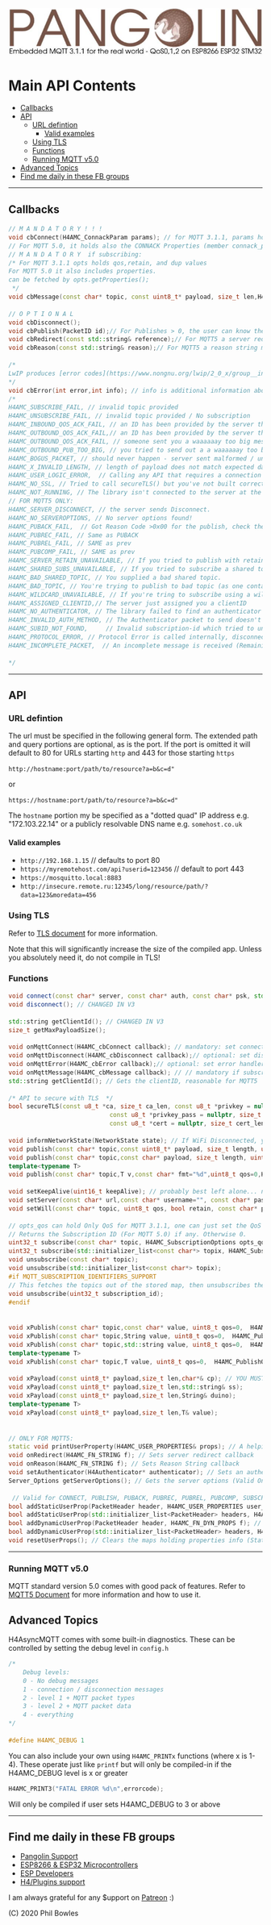 ![plainhdr](../assets/pangoplain.jpg)

# Main API Contents

- [Callbacks](#callbacks)
- [API](#api)
  - [URL defintion](#url-defintion)
    - [Valid examples](#valid-examples)
  - [Using TLS](#using-tls)
  - [Functions](#functions)
  - [Running MQTT v5.0](#running-mqtt-v50)
- [Advanced Topics](#advanced-topics)
- [Find me daily in these FB groups](#find-me-daily-in-these-fb-groups)

---

## Callbacks

```cpp
// M A N D A T O R Y ! ! !
void cbConnect(H4AMC_ConnackParam params); // for MQTT 3.1.1, params holds session = whether connection has started with a dirty session
// For MQTT 5.0, it holds also the CONNACK Properties (member connack_props)
// M A N D A T O R Y  if subscribing:
/* For MQTT 3.1.1 opts holds qos,retain, and dup values
For MQTT 5.0 it also includes properties.
can be fetched by opts.getProperties();
 */
void cbMessage(const char* topic, const uint8_t* payload, size_t len,H4AMC_MessageOptions opts);

// O P T I O N A L
void cbDisconnect();
void cbPublish(PacketID id);// For Publishes > 0, the user can know the publish is fully acked by receiving its id via this callback.
void cbRedirect(const std::string& reference);// For MQTT5 a server redirect is handled by a callback.
void cbReason(const std::string& reason);// For MQTT5 a reason string might be received, this callback catches it.

/*
LwIP produces [error codes](https://www.nongnu.org/lwip/2_0_x/group__infrastructure__errors.html) with negative value and these get fed back up through H4AsyncTCP eventually to this library, which also has a few of its own valid reasons. How to tell the difference? All of Pangolin's are +ve, but if you get a rare underlying TCP error which will help in diagnosing problems, you will also get told that (-ve) reason code
*/
void cbError(int error,int info); // info is additional information about the error whose code is one of:
/*
H4AMC_SUBSCRIBE_FAIL, // invalid topic provided
H4AMC_UNSUBSCRIBE_FAIL, // invalid topic provided / No subscription
H4AMC_INBOUND_QOS_ACK_FAIL, // an ID has been provided by the server that is no longer held by us (usually after crash/reboot with open session)
H4AMC_OUTBOUND_QOS_ACK_FAIL,// an ID has been provided by the server that is no longer held by us (usually after crash/reboot with open session)
H4AMC_OUTBOUND_QOS_ACK_FAIL, // someone sent you a waaaaaay too big message
H4AMC_OUTBOUND_PUB_TOO_BIG, // you tried to send out a a waaaaaay too big message
H4AMC_BOGUS_PACKET, // should never happen - server sent malformed / unrecognised packet - SERIOUS PROBLEM
H4AMC_X_INVALID_LENGTH, // length of payload does not match expected data type in x functions - server sent malformed message - SERIOUS PROBLEM
H4AMC_USER_LOGIC_ERROR,  // Calling any API that requires a connection to the server
H4AMC_NO_SSL, // Tried to call secureTLS() but you've not built correctly, refer to tls document
H4AMC_NOT_RUNNING, // The library isn't connected to the server at the moment!
// FOR MQTT5 ONLY:
H4AMC_SERVER_DISCONNECT, // the server sends Disconnect.
H4AMC_NO_SERVEROPTIONS, // No server options found!
H4AMC_PUBACK_FAIL,  // Got Reason Code >0x00 for the publish, check the provided reason code held in info and checkout MQTT5 reason codes.
H4AMC_PUBREC_FAIL, // Same as PUBACK
H4AMC_PUBREL_FAIL, // SAME as prev
H4AMC_PUBCOMP_FAIL, // SAME as prev
H4AMC_SERVER_RETAIN_UNAVAILABLE, // If you tried to publish with retain wherein the server doesn't support or permit it.
H4AMC_SHARED_SUBS_UNAVAILABLE, // If you tried to subscribe a shared topic while the server doesn't support/permit it.
H4AMC_BAD_SHARED_TOPIC, // You supplied a bad shared topic.
H4AMC_BAD_TOPIC, // You're trying to publish to bad topic (as one containing a wild card)
H4AMC_WILDCARD_UNAVAILABLE, // If you're tring to subscribe using a wildcard wherein the server doesn't support/permit it.
H4AMC_ASSIGNED_CLIENTID,// The server just assigned you a clientID
H4AMC_NO_AUTHENTICATOR, // The library failed to find an authenticator assigned.
H4AMC_INVALID_AUTH_METHOD, // The Authenticator packet to send doesn't hold a method.
H4AMC_SUBID_NOT_FOUND,     // Invalid subscription-id which tried to unsubscribe with
H4AMC_PROTOCOL_ERROR, // Protocol Error is called internally, disconnecting to the server
H4AMC_INCOMPLETE_PACKET,  // An incomplete message is received (Remaining Length is larger than received). This happens usually when the server attaches PUSH TCP Flag to all of its packets (each MQTT Segment) to the client, which results in H4AMC receiving a chunk of the message from the TCP, which is an incomplete message!

*/
```

---

## API

### URL defintion

The url must be specified in the following general form. The extended path and query portions are optional, as is the port. If the port is omitted it will default to 80 for URLs starting `http` and 443 for those starting `https`

`http://hostname:port/path/to/resource?a=b&c=d"`

or

`https://hostname:port/path/to/resource?a=b&c=d"`

The `hostname` portion my be specified as a "dotted quad" IP address e.g. "172.103.22.14" or a publicly resolvable DNS name e.g. `somehost.co.uk`

#### Valid examples

- `http://192.168.1.15` // defaults to port 80
- `https://myremotehost.com/api?userid=123456` // default to port 443
- `https://mosquitto.local:8883`
- `http://insecure.remote.ru:12345/long/resource/path/?data=123&moredata=456`

### Using TLS

Refer to [TLS document](tls.md) for more information.

Note that this will significantly increase the size of the compiled app. Unless you absolutely need it, do not compile in TLS!

### Functions

```cpp
void connect(const char* server, const char* auth, const char* psk, std::string clientId=""); // CHANGED IN V3
void disconnect(); // CHANGED IN V3

std::string getClientId(); // CHANGED IN V3
size_t getMaxPayloadSize();

void onMqttConnect(H4AMC_cbConnect callback); // mandatory: set connect handler V3: REPLACES onConnect
void onMqttDisconnect(H4AMC_cbDisconnect callback);// optional: set disconnect handler V3: REPLACES onDisconnect
void onMqttError(H4AMC_cbError callback);// optional: set error handler  V3: REPLACES onError
void onMqttMessage(H4AMC_cbMessage callback); // // mandatory if subscribing: set topic handler  V3: REPLACES onMessage
std::string getClientId(); // Gets the clientID, reasonable for MQTT5

/* API to secure with TLS  */
bool secureTLS(const u8_t *ca, size_t ca_len, const u8_t *privkey = nullptr, size_t privkey_len=0,
                            const u8_t *privkey_pass = nullptr, size_t privkey_pass_len = 0,
                            const u8_t *cert = nullptr, size_t cert_len = 0);

void informNetworkState(NetworkState state); // If WiFi Disconnected, you might inform with network awareness, BUT if you informed with network disconnection, you MUSH either inform with network connected, or call the connect() API
void publish(const char* topic,const uint8_t* payload, size_t length, uint8_t qos=0,  H4AMC_PublishOptions opts={}); // opts holds retain flag for MQTT 3.1.1, and further holds MQTT5PublishProperties
void publish(const char* topic,const char* payload, size_t length, uint8_t qos=0,  H4AMC_PublishOptions opts={});
template<typename T>
void publish(const char* topic,T v,const char* fmt="%d",uint8_t qos=0,H4AMC_PublishOptions opts={});

void setKeepAlive(uint16_t keepAlive); // probably best left alone... note actual rate is H4AMC_POLL_RATE * keepAlive; and depends on your LwIP
void setServer(const char* url,const char* username="", const char* password = "",const uint8_t* fingerprint=nullptr); // V3: CHANGED
void setWill(const char* topic, uint8_t qos, bool retain, const char* payload = nullptr); // optional

// opts_qos can hold Only QoS for MQTT 3.1.1, one can just set the QoS value in. For MQTT5 it can be supplied with further parameters regarding a subscription: such as Subscription Options, callback function, and user properties. 
// Returns the Subscription ID (For MQTT 5.0) if any. Otherwise 0.
uint32_t subscribe(const char* topic, H4AMC_SubscriptionOptions opts_qos={});
uint32_t subscribe(std::initializer_list<const char*> topix, H4AMC_SubscriptionOptions opts_qos={});
void unsubscribe(const char* topic);
void unsubscribe(std::initializer_list<const char*> topix);
#if MQTT_SUBSCRIPTION_IDENTIFIERS_SUPPORT
// This fetches the topics out of the stored map, then unsubscribes them all once. and remove the resources.
void unsubscribe(uint32_t subscription_id);
#endif


void xPublish(const char* topic,const char* value, uint8_t qos=0,  H4AMC_PublishOptions opts={});
void xPublish(const char* topic,String value, uint8_t qos=0,  H4AMC_PublishOptions opts={});
void xPublish(const char* topic,std::string value, uint8_t qos=0,  H4AMC_PublishOptions opts={});
template<typename T>
void xPublish(const char* topic,T value, uint8_t qos=0,  H4AMC_PublishOptions opts={})

void xPayload(const uint8_t* payload,size_t len,char*& cp); // YOU MUST FREE THE POINTER CREATED BY THIS CALL!!!
void xPayload(const uint8_t* payload,size_t len,std::string& ss);
void xPayload(const uint8_t* payload,size_t len,String& duino);
template<typename T>
void xPayload(const uint8_t* payload,size_t len,T& value);


// ONLY FOR MQTT5:
static void printUserProperty(H4AMC_USER_PROPERTIES& props); // A helping function to pring User Properties
void onRedirect(H4AMC_FN_STRING f); // Sets server redirect callback
void onReason(H4AMC_FN_STRING f); // Sets Reason String callback
void setAuthenticator(H4Authenticator* authenticator); // Sets an authenticator
Server_Options getServerOptions(); // Gets the server options (Valid Only if CONNECTED)

 // Valid for CONNECT, PUBLISH, PUBACK, PUBREC, PUBREL, PUBCOMP, SUBSCRIBE, UNSUBSCRIBE, DISCONNECT, AUTH
bool addStaticUserProp(PacketHeader header, H4AMC_USER_PROPERTIES user_properties); // Adds a static User Property to certain packet header.
bool addStaticUserProp(std::initializer_list<PacketHeader> headers, H4AMC_USER_PROPERTIES user_properties); // Adds a static User Property to several certain packet headers.
bool addDynamicUserProp(PacketHeader header, H4AMC_FN_DYN_PROPS f); // Sets a callback function that must return User Properties for a certain packet header.
bool addDynamicUserProp(std::initializer_list<PacketHeader> headers, H4AMC_FN_DYN_PROPS f); // Sets a callback function for several packet headers
void resetUserProps(); // Clears the maps holding properties info (State/Dynamic).


```

---

### Running MQTT v5.0

MQTT standard version 5.0 comes with good pack of features. Refer to [MQTT5 Document](mqtt5.md) for more information and how to use it.

## Advanced Topics

H4AsyncMQTT comes with some built-in diagnostics. These can be controlled by setting the debug level in `config.h`

```cpp
/*
    Debug levels: 
    0 - No debug messages
    1 - connection / disconnection messages
    2 - level 1 + MQTT packet types
    3 - level 2 + MQTT packet data
    4 - everything
*/

#define H4AMC_DEBUG 1
```

You can also include your own using `H4AMC_PRINTx` functions (where x is 1-4).
These operate just like `printf` but will only be compiled-in if the H4AMC_DEBUG level is x or greater

```cpp
H4AMC_PRINT3("FATAL ERROR %d\n",errorcode); 
```

Will only be compiled if user sets H4AMC_DEBUG to 3 or above

---

## Find me daily in these FB groups

- [Pangolin Support](https://www.facebook.com/groups/H4AsyncMQTT/)
- [ESP8266 & ESP32 Microcontrollers](https://www.facebook.com/groups/2125820374390340/)
- [ESP Developers](https://www.facebook.com/groups/ESP8266/)
- [H4/Plugins support](https://www.facebook.com/groups/h4plugins)

I am always grateful for any $upport on [Patreon](https://www.patreon.com/esparto) :)

(C) 2020 Phil Bowles
